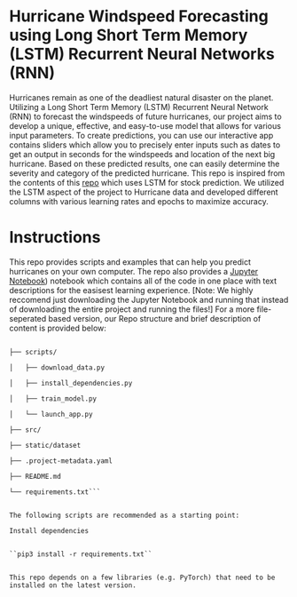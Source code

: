 # Hurricane Windspeed Forecasting using Long Short Term Memory (LSTM) Recurrent Neural Networks (RNN)


Hurricanes remain as one of the deadliest natural disaster on the planet. Utilizing a Long Short Term Memory (LSTM) Recurrent Neural Network (RNN) to forecast the windspeeds of future hurricanes, our project aims to develop a unique, effective, and easy-to-use model that allows for various input parameters. To create predictions, you can use our interactive app contains sliders which allow you to precisely enter inputs such as dates to get an output in seconds for the windspeeds and location of the next big hurricane. Based on these predicted results, one can easily determine the severity and category of the predicted hurricane. This repo is inspired from the contents of this [repo](https://github.com/DikshantDulal/SoftServe_QLSTM) which uses LSTM for stock prediction. We utilized the LSTM aspect of the project to Hurricane data and developed different columns with various learning rates and epochs to maximize accuracy. 
# Instructions
This repo provides scripts and examples that can help you predict hurricanes on your own computer. The repo also provides a [Jupyter Notebook](https://github.com/AadiTiwar1/HurricanePredictionUsingLSTM/blob/main/src/HurricanePredictionDraft1%20(3).ipynb)) notebook which contains all of the code in one place with text descriptions for the easisest learning experience. [Note: We highly reccomend just downloading the Jupyter Notebook and running that instead of downloading the entire project and running the files!] For a more file-seperated based version, our Repo structure and brief description of content is provided below:

```├── app/

├── scripts/

│   ├── download_data.py

│   ├── install_dependencies.py

│   ├── train_model.py

│   └── launch_app.py

├── src/    

├── static/dataset

├── .project-metadata.yaml

├── README.md

└── requirements.txt```


The following scripts are recommended as a starting point:

Install dependencies


``pip3 install -r requirements.txt``


This repo depends on a few libraries (e.g. PyTorch) that need to be installed on the latest version.

